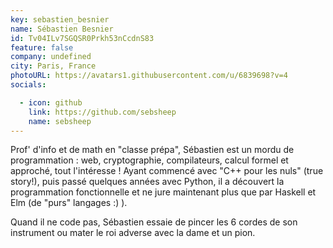 ```yaml
---
key: sebastien_besnier
name: Sébastien Besnier
id: Tv04ILv7SGQSR0Prkh53nCcdnS83
feature: false
company: undefined
city: Paris, France
photoURL: https://avatars1.githubusercontent.com/u/6839698?v=4
socials:

  - icon: github
    link: https://github.com/sebsheep
    name: sebsheep
---
```

Prof' d'info et de math en "classe prépa", Sébastien est un mordu de programmation : web, cryptographie, compilateurs, calcul formel et approché, tout l'intéresse ! Ayant commencé avec "C++ pour les nuls" (true story!), puis passé quelques années avec Python,  il a découvert la programmation fonctionnelle et ne jure maintenant plus que par Haskell et Elm (de "purs" langages :) ).

Quand il ne code pas, Sébastien essaie de pincer les 6 cordes de son instrument ou mater le roi adverse avec la dame et un pion.
